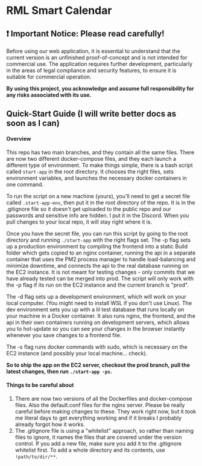 # RML Smart Calendar

##    :exclamation: Important Notice: Please read carefully!
Before using our web application, it is essential to understand that the current version is an unfinished proof-of-concept and is not intended for commercial use. The application requires further development, particularly in the areas of legal compliance and security features, to ensure it is suitable for commercial operation. 

__By using this project, you acknowledge and assume full responsibility for any risks associated with its use.__

## Quick-Start Guide (I will write better docs as soon as I can)

#### Overview
This repo has two main branches, and they contain all the same files. There are now two different docker-compose files, and they each launch a different type of environment. To make things simple, there is a bash script called `start-app` in the root directory. It chooses the right files, sets environment variables, and launches the necessary docker containers in one command.

To run the script on a new machine (yours), you'll need to get a secret file called `.start-app-env`, then put it in the root directory of the repo. It is in the .gitignore file so it doesn't get uploaded to the public repo and our passwords and sensitive info are hidden. I put it in the Discord. When you pull changes to your local repo, it will stay right where it is.

Once you have the secret file, you can run this script by going to the root directory and running `./start-app` with the right flags set. The -p flag sets up a production environment by compiling the frontend into a static Build folder which gets copied to an nginx container, running the api in a separate container that uses the PM2 process manager to handle load-balancing and minimize downtime, and connects the api to the real database running on the EC2 instance. It is not meant for testing changes - only commits that we have already tested can be merged into prod. The script will only work with the -p flag if its run on the EC2 instance and the current branch is "prod".

The -d flag sets up a development environment, which will work on your local computer. (You might need to install WSL if you don't use Linux). The dev environment sets you up with a lil test database that runs locally on your machine in a Docker container. It also runs nginx, the frontend, and the api in their own containers running on development servers, which allows you to hot-update so you can see your changes in the browser instantly whenever you save changes to a frontend file.

The -s flag runs docker commands with sudo, which is necessary on the EC2 instance (and possibly your local machine... check).

**So to ship the app on the EC2 server, checkout the prod branch, pull the latest changes, then run `./start-app -ps`.**

#### Things to be careful about
1. There are now two versions of all the Dockerfiles and docker-compose files. Also the default.conf files for the nginx server. Please be really careful before making changes to these. They work right now, but it took me literal days to get everything working and if it breaks I probably already forgot how it works.
2. The .gitignore file is using a "whitelist" approach, so rather than naming files to ignore, it names the files that are covered under the version control. If you add a new file, make sure you add it to the .gitignore whitelist first. To add a whole directory and its contents, use `!path/to/dir/**`.

